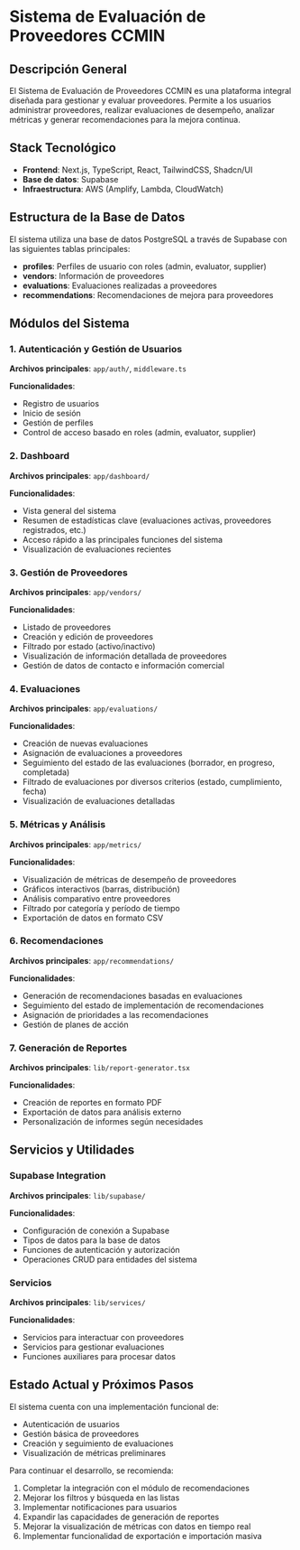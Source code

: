 # Sistema de Evaluación de Proveedores CCMIN

## Descripción General

El Sistema de Evaluación de Proveedores CCMIN es una plataforma integral diseñada para gestionar y evaluar proveedores. Permite a los usuarios administrar proveedores, realizar evaluaciones de desempeño, analizar métricas y generar recomendaciones para la mejora continua.

## Stack Tecnológico

- **Frontend**: Next.js, TypeScript, React, TailwindCSS, Shadcn/UI
- **Base de datos**: Supabase
- **Infraestructura**: AWS (Amplify, Lambda, CloudWatch)

## Estructura de la Base de Datos

El sistema utiliza una base de datos PostgreSQL a través de Supabase con las siguientes tablas principales:

- **profiles**: Perfiles de usuario con roles (admin, evaluator, supplier)
- **vendors**: Información de proveedores
- **evaluations**: Evaluaciones realizadas a proveedores
- **recommendations**: Recomendaciones de mejora para proveedores

## Módulos del Sistema

### 1. Autenticación y Gestión de Usuarios

**Archivos principales**: `app/auth/`, `middleware.ts`

**Funcionalidades**:
- Registro de usuarios
- Inicio de sesión
- Gestión de perfiles
- Control de acceso basado en roles (admin, evaluator, supplier)

### 2. Dashboard

**Archivos principales**: `app/dashboard/`

**Funcionalidades**:
- Vista general del sistema
- Resumen de estadísticas clave (evaluaciones activas, proveedores registrados, etc.)
- Acceso rápido a las principales funciones del sistema
- Visualización de evaluaciones recientes

### 3. Gestión de Proveedores

**Archivos principales**: `app/vendors/`

**Funcionalidades**:
- Listado de proveedores
- Creación y edición de proveedores
- Filtrado por estado (activo/inactivo)
- Visualización de información detallada de proveedores
- Gestión de datos de contacto e información comercial

### 4. Evaluaciones

**Archivos principales**: `app/evaluations/`

**Funcionalidades**:
- Creación de nuevas evaluaciones
- Asignación de evaluaciones a proveedores
- Seguimiento del estado de las evaluaciones (borrador, en progreso, completada)
- Filtrado de evaluaciones por diversos criterios (estado, cumplimiento, fecha)
- Visualización de evaluaciones detalladas

### 5. Métricas y Análisis

**Archivos principales**: `app/metrics/`

**Funcionalidades**:
- Visualización de métricas de desempeño de proveedores
- Gráficos interactivos (barras, distribución)
- Análisis comparativo entre proveedores
- Filtrado por categoría y período de tiempo
- Exportación de datos en formato CSV

### 6. Recomendaciones

**Archivos principales**: `app/recommendations/`

**Funcionalidades**:
- Generación de recomendaciones basadas en evaluaciones
- Seguimiento del estado de implementación de recomendaciones
- Asignación de prioridades a las recomendaciones
- Gestión de planes de acción

### 7. Generación de Reportes

**Archivos principales**: `lib/report-generator.tsx`

**Funcionalidades**:
- Creación de reportes en formato PDF
- Exportación de datos para análisis externo
- Personalización de informes según necesidades

## Servicios y Utilidades

### Supabase Integration

**Archivos principales**: `lib/supabase/`

**Funcionalidades**:
- Configuración de conexión a Supabase
- Tipos de datos para la base de datos
- Funciones de autenticación y autorización
- Operaciones CRUD para entidades del sistema

### Servicios

**Archivos principales**: `lib/services/`

**Funcionalidades**:
- Servicios para interactuar con proveedores
- Servicios para gestionar evaluaciones
- Funciones auxiliares para procesar datos

## Estado Actual y Próximos Pasos

El sistema cuenta con una implementación funcional de:
- Autenticación de usuarios
- Gestión básica de proveedores
- Creación y seguimiento de evaluaciones
- Visualización de métricas preliminares

Para continuar el desarrollo, se recomienda:
1. Completar la integración con el módulo de recomendaciones
2. Mejorar los filtros y búsqueda en las listas
3. Implementar notificaciones para usuarios
4. Expandir las capacidades de generación de reportes
5. Mejorar la visualización de métricas con datos en tiempo real
6. Implementar funcionalidad de exportación e importación masiva 